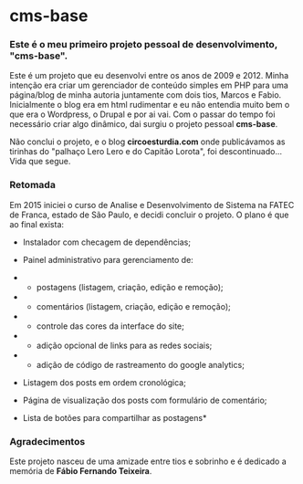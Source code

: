 # cms-base

### Este é o meu primeiro projeto pessoal de desenvolvimento, "cms-base".

Este é um projeto que eu desenvolvi entre os anos de 2009 e 2012. Minha intenção era criar um gerenciador de conteúdo simples em PHP para uma página/blog de minha autoria juntamente com dois tios, Marcos e Fabio. Inicialmente o blog era em html rudimentar e eu não entendia muito bem o que era o Wordpress, o Drupal e por ai vai. Com o passar do tempo foi necessário criar algo dinâmico, dai surgiu o projeto pessoal **cms-base**.

Não conclui o projeto, e o blog **circoesturdia.com** onde publicávamos as tirinhas do "palhaço Lero Lero e do Capitão Lorota", foi descontinuado... Vida que segue.

### Retomada

Em 2015 iniciei o curso de Analise e Desenvolvimento de Sistema na FATEC de Franca, estado de São Paulo, e decidi concluir o projeto. O plano é que ao final exista:

* Instalador com checagem de dependências;

* Painel administrativo para gerenciamento de:

* * postagens (listagem, criação, edição e remoção);

* * comentários (listagem, criação, edição e remoção);

* * controle das cores da interface do site;

* * adição opcional de links para as redes sociais;

* * adição de código de rastreamento do google analytics;

* Listagem dos posts em ordem cronológica;

* Página de visualização dos posts com formulário de comentário;

* Lista de botões para compartilhar as postagens*

### Agradecimentos

Este projeto nasceu de uma amizade entre tios e sobrinho e é dedicado a memória de **Fábio Fernando Teixeira**.
